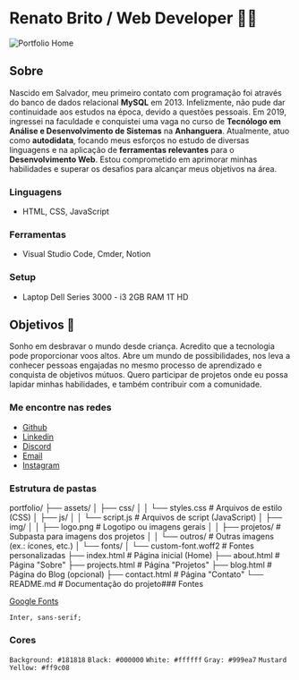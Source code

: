 # Renato Brito / Web Developer 👋🏽

![Portfolio Home](assets/images/home.png)

## Sobre

Nascido em Salvador, meu primeiro contato com programação foi
através do banco de dados relacional **MySQL** em 2013. Infelizmente, não pude dar continuidade aos estudos na
época, devido a questões pessoais. Em 2019, ingressei na faculdade
e conquistei uma vaga no curso de
**Tecnólogo em Análise e Desenvolvimento de Sistemas**
na **Anhanguera**. Atualmente, atuo como **autodidata**,
focando meus esforços no estudo de diversas linguagens e na
aplicação de **ferramentas relevantes** para o
**Desenvolvimento Web**. Estou comprometido em
aprimorar minhas habilidades e superar os desafios para alcançar
meus objetivos na área.

### Linguagens

- HTML, CSS, JavaScript

### Ferramentas

- Visual Studio Code, Cmder, Notion

### Setup

- Laptop Dell Series 3000 - i3 2GB RAM 1T HD

## Objetivos :dart:

Sonho em desbravar o mundo desde criança. Acredito que a tecnologia
pode proporcionar voos altos. Abre um mundo de possibilidades, nos
leva a conhecer pessoas engajadas no mesmo processo de aprendizado e
conquista de objetivos mútuos. Quero participar de projetos onde eu
possa lapidar minhas habilidades, e também contribuir com a
comunidade.

### Me encontre nas redes

- [Github](https://github.com/renatobritodev)
- [Linkedin](https://www.linkedin.com/in/renatobritodev/)
- [Discord](https://discord.gg/#8522)
- [Email](mailto:dev.renatobrito@gmail.com)
- [Instagram](https://instagram.com/renatobrito.dev)

### Estrutura de pastas

portfolio/
├── assets/
│   ├── css/
│   │   └── styles.css         # Arquivos de estilo (CSS)
│   ├── js/
│   │   └── script.js          # Arquivos de script (JavaScript)
│   ├── img/
│   │   ├── logo.png           # Logotipo ou imagens gerais
│   │   ├── projetos/          # Subpasta para imagens dos projetos
│   │   └── outros/            # Outras imagens (ex.: ícones, etc.)
│   └── fonts/
│       └── custom-font.woff2  # Fontes personalizadas
├── index.html                 # Página inicial (Home)
├── about.html                 # Página "Sobre"
├── projects.html              # Página "Projetos"
├── blog.html                  # Página do Blog (opcional)
├── contact.html               # Página "Contato"
└── README.md                  # Documentação do projeto### Fontes

[Google Fonts](https://fonts.google.com/)

`Inter, sans-serif;`

### Cores

`Background: #181818`
`Black: #000000`
`White: #ffffff`
`Gray: #999ea7`
`Mustard Yellow: #ff9c08`

<!-- https://adevait.com/blog/workplace/7-soft-skills-developers-2019# -->